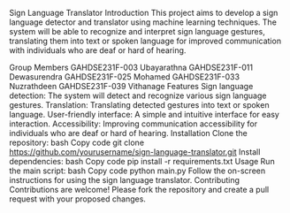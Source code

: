 Sign Language Translator
Introduction
This project aims to develop a sign language detector and translator using machine learning techniques. The system will be able to recognize and interpret sign language gestures, translating them into text or spoken language for improved communication with individuals who are deaf or hard of hearing.

Group Members
GAHDSE231F-003 Ubayarathna
GAHDSE231F-011 Dewasurendra
GAHDSE231F-025 Mohamed
GAHDSE231F-033 Nuzrathdeen
GAHDSE231F-039 Vithanage
Features
Sign language detection: The system will detect and recognize various sign language gestures.
Translation: Translating detected gestures into text or spoken language.
User-friendly interface: A simple and intuitive interface for easy interaction.
Accessibility: Improving communication accessibility for individuals who are deaf or hard of hearing.
Installation
Clone the repository:
bash
Copy code
git clone https://github.com/yourusername/sign-language-translator.git
Install dependencies:
bash
Copy code
pip install -r requirements.txt
Usage
Run the main script:
bash
Copy code
python main.py
Follow the on-screen instructions for using the sign language translator.
Contributing
Contributions are welcome! Please fork the repository and create a pull request with your proposed changes.
